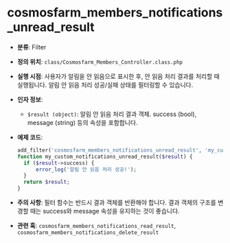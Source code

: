 # cosmosfarm_members_notifications_unread_result

- **분류**: Filter
- **정의 위치**: `class/Cosmosfarm_Members_Controller.class.php`
- **실행 시점**: 사용자가 알림을 안 읽음으로 표시한 후, 안 읽음 처리 결과를 처리할 때 실행됩니다. 알림 안 읽음 처리 성공/실패 상태를 필터링할 수 있습니다.
- **인자 정보**:
  - `$result (object)`: 알림 안 읽음 처리 결과 객체. success (bool), message (string) 등의 속성을 포함합니다.
- **예제 코드**:

  ```php
  add_filter('cosmosfarm_members_notifications_unread_result', 'my_custom_notifications_unread_result');
  function my_custom_notifications_unread_result($result) {
    if ($result->success) {
        error_log('알림 안 읽음 처리 성공!');
    }
    return $result;
  }
  ```

- **주의 사항**: 필터 함수는 반드시 결과 객체를 반환해야 합니다. 결과 객체의 구조를 변경할 때는 success와 message 속성을 유지하는 것이 좋습니다.
- **관련 훅**: `cosmosfarm_members_notifications_read_result`, `cosmosfarm_members_notifications_delete_result`
